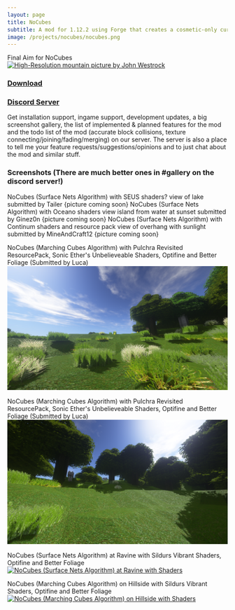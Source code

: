 ```yaml
---
layout: page
title: NoCubes
subtitle: A mod for 1.12.2 using Forge that creates a cosmetic-only curved terrain layout in Minecraft
image: /projects/nocubes/nocubes.png
---
```

Final Aim for NoCubes
[![High-Resolution mountain picture by John Westrock](/projects/nocubes/john-westrock-1189512-unsplash.png "High-Resolution mountain picture by John Westrock")](https://unsplash.com/@johnwestrock?utm_medium=referral&utm_campaign=photographer-credit&utm_content=creditBadge)

### [Download](/projects/nocubes/download)

### [Discord Server](https://discord.gg/zKP8EgY)
Get installation support, ingame support, development updates, a big screenshot gallery, the list of implemented & planned features for the mod and the todo list of the mod (accurate block collisions, texture connecting/joining/fading/merging) on our server.
The server is also a place to tell me your feature requests/suggestions/opinions and to just chat about the mod and similar stuff.

### Screenshots (There are much better ones in #gallery on the discord server!)
NoCubes (Surface Nets Algorithm) with SEUS shaders? view of lake submitted by Tailer {picture coming soon}
NoCubes (Surface Nets Algorithm) with Oceano shaders view island from water at sunset submitted by Ginez0n {picture coming soon}
NoCubes (Surface Nets Algorithm) with Continum shaders and resource pack view of overhang with sunlight submitted by MineAndCraft12 {picture coming soon}

NoCubes (Marching Cubes Algorithm) with Pulchra Revisited ResourcePack, Sonic Ether's Unbelieveable Shaders, Optifine and Better Foliage (Submitted by Luca)
[![NoCubes (Marching Cubes Algorithm) with Shaders in Plains Biome](/projects/nocubes/screenshots/marching_cubes_plains.png "NoCubes (Marching Cubes Algorithm) with Shaders in Plains Biome")](/projects/nocubes/screenshots/marching_cubes_plains.png)

NoCubes (Marching Cubes Algorithm) with Pulchra Revisited ResourcePack, Sonic Ether's Unbelieveable Shaders, Optifine and Better Foliage (Submitted by Luca)
[![NoCubes (Marching Cubes Algorithm) with Shaders in Plains Biome looking up hill with Wolves](/projects/nocubes/screenshots/marching_cubes_plains_hill_wolf.png "NoCubes (Marching Cubes Algorithm) with Shaders in Plains Biome looking up hill with Wolves")](/projects/nocubes/screenshots/marching_cubes_plains_hill_wolf.png)

NoCubes (Surface Nets Algorithm) at Ravine with Sildurs Vibrant Shaders, Optifine and Better Foliage
[![NoCubes (Surface Nets Algorithm) at Ravine  with Shaders](/projects/nocubes/screenshots/surface_nets_ravine_day.png "NoCubes (Surface Nets Algorithm) at Ravine with Shaders")](/projects/nocubes/screenshots/surface_nets_ravine_day.png)

NoCubes (Marching Cubes Algorithm) on Hillside with Sildurs Vibrant Shaders, Optifine and Better Foliage
[![NoCubes (Marching Cubes Algorithm) on Hillside with Shaders](/projects/nocubes/screenshots/marching_cubes_hillside_shaders.png "NoCubes (Marching Cubes Algorithm) on Hillside with Shaders")](/projects/nocubes/screenshots/marching_cubes_hillside_shaders.png)
